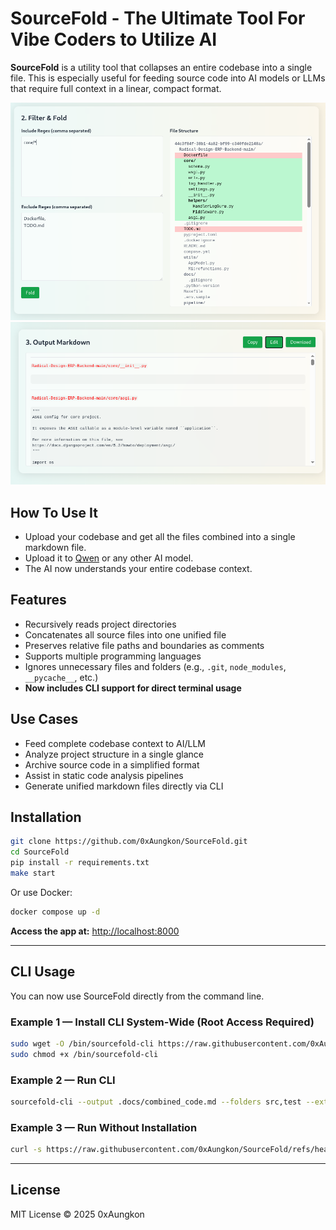 # SourceFold - The Ultimate Tool For Vibe Coders to Utilize AI

**SourceFold** is a utility tool that collapses an entire codebase into a single file. This is especially useful for feeding source code into AI models or LLMs that require full context in a linear, compact format.

<img src="static/images/gui.png" alt="GUI Preview" width="600"/>  
<img src="static/images/output1.png" alt="Output Example" width="600"/>  

## How To Use It

* Upload your codebase and get all the files combined into a single markdown file.
* Upload it to [Qwen](https://chat.qwen.ai/) or any other AI model.
* The AI now understands your entire codebase context.

## Features

* Recursively reads project directories
* Concatenates all source files into one unified file
* Preserves relative file paths and boundaries as comments
* Supports multiple programming languages
* Ignores unnecessary files and folders (e.g., `.git`, `node_modules`, `__pycache__`, etc.)
* **Now includes CLI support for direct terminal usage**

## Use Cases

* Feed complete codebase context to AI/LLM
* Analyze project structure in a single glance
* Archive source code in a simplified format
* Assist in static code analysis pipelines
* Generate unified markdown files directly via CLI

## Installation

```bash
git clone https://github.com/0xAungkon/SourceFold.git
cd SourceFold
pip install -r requirements.txt
make start
```

Or use Docker:

```bash
docker compose up -d
```

**Access the app at:** [http://localhost:8000](http://localhost:8000)

---

## CLI Usage

You can now use SourceFold directly from the command line.

### Example 1 — Install CLI System-Wide (Root Access Required)

```bash
sudo wget -O /bin/sourcefold-cli https://raw.githubusercontent.com/0xAungkon/SourceFold/refs/heads/main/sourcefold-cli.py
sudo chmod +x /bin/sourcefold-cli
```

### Example 2 — Run CLI

```bash
sourcefold-cli --output .docs/combined_code.md --folders src,test --extensions .jsx,.js
```

### Example 3 — Run Without Installation

```bash
curl -s https://raw.githubusercontent.com/0xAungkon/SourceFold/refs/heads/main/sourcefold-cli.py | python3 - --output /tmp/combined_codebase.md --folders src,test --extensions .py,.html
```

---

## License

MIT License © 2025 0xAungkon
